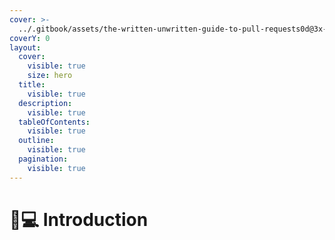 ```yaml
---
cover: >-
  ../.gitbook/assets/the-written-unwritten-guide-to-pull-requests0d@3x-1560x760.png
coverY: 0
layout:
  cover:
    visible: true
    size: hero
  title:
    visible: true
  description:
    visible: true
  tableOfContents:
    visible: true
  outline:
    visible: true
  pagination:
    visible: true
---
```


# 👨💻 Introduction

